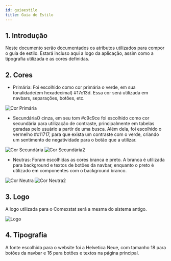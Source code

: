 ```yaml
---
id: guiaestilo
title: Guia de Estilo
---
```


## 1. Introdução

Neste documento serão documentados os atributos utilizados para compor o guia de estilo. Estará incluso aqui a logo da aplicação, assim como a tipografia utilizada e as cores definidas.

## 2. Cores

- Primária: Foi escolhido como cor primária o verde, em sua tonalidade(em hexadecimal) #17c13d. Essa cor será utilizada em navbars, separações, botões, etc.

![Cor Primária](https://fga-eps-mds.github.io/2018.2-ComexStat/img/guiaestilo/greencomexstat.png)

- SecundáriaO cinza, em seu tom #c9c9ce foi escolhido como cor secundária para utilização de contraste, principalmente em tabelas geradas pelo usuário a partir de uma busca. Além dela, foi escolhido o vermelho #c11717, para que exista um contraste com o verde, criando um sentimento de negatividade para o botão que a utilizar.

![Cor Secundária](https://fga-eps-mds.github.io/2018.2-ComexStat/img/guiaestilo/secondarycomexstat.png)
![Cor Secundária2](https://fga-eps-mds.github.io/2018.2-ComexStat/img/guiaestilo/redcomexstat.png)

- Neutras: Foram escolhidas as cores branca e preto. A branca é utilizada para background e textos de botões da navbar, enquanto o preto é utilizado em componentes com o background branco.

![Cor Neutra](https://fga-eps-mds.github.io/2018.2-ComexStat/img/guiaestilo/blackcomexstat.png)
![Cor Neutra2](https://fga-eps-mds.github.io/2018.2-ComexStat/img/guiaestilo/whitecomexstat.png)

## 3. Logo

A logo utilizada para o Comexstat será a mesma do sistema antigo.

![Logo](https://fga-eps-mds.github.io/2018.2-ComexStat/img/guiaestilo/logo.png)

## 4. Tipografia

A fonte escolhida para o website foi a Helvetica Neue, com tamanho 18 para botões da navbar e 16 para botões e textos na página principal.
